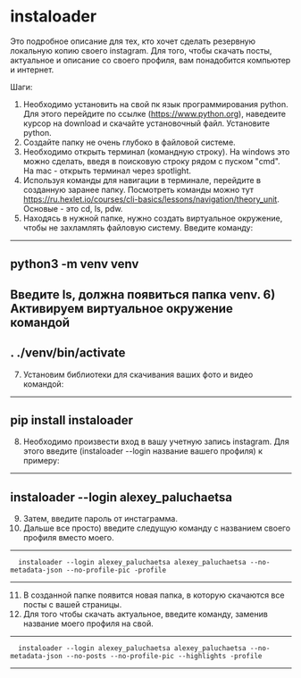 # instaloader

Это подробное описание для тех, кто хочет сделать резервную локальную копию своего instagram.
Для того, чтобы скачать посты, актуальное и описание со своего профиля, вам понадобится компьютер и интернет.

Шаги:
1) Необходимо установить на свой пк язык программирования python. Для этого перейдите по ссылке (https://www.python.org), наведеите курсор на download и скачайте установочный файл. Установите python.
2) Создайте папку не очень глубоко в файловой системе.
3) Необходимо открыть терминал (командную строку). На windows это можно сделать, введя в поисковую строку рядом с пуском "cmd". На mac - открыть терминал через spotlight.
4) Используя команды для навигации в терминале, перейдите в созданную заранее папку. Посмотреть команды можно тут https://ru.hexlet.io/courses/cli-basics/lessons/navigation/theory_unit. Основые - это cd, ls, pdw.
5) Находясь в нужной папке, нужно создать виртуальное окружение, чтобы не захламлять файловую систему. 
Введите команду:
---
python3 -m venv venv
---
Введите ls, должна появиться папка venv.
6) Активируем виртуальное окружение командой  
---
. ./venv/bin/activate
---
7) Установим библиотеки для скачивания ваших фото и видео командой: 
---
pip install instaloader
---
8) Необходимо произвести вход в вашу учетную запись instagram. Для этого введите (instaloader --login название вашего профиля)
к примеру:
---
instaloader --login alexey_paluchaetsa
---
9) Затем, введите пароль от инстаграмма.
10) Дальше все просто) введите следущую команду с названием своего профиля вместо моего.
---
      instaloader --login alexey_paluchaetsa alexey_paluchaetsa --no-metadata-json --no-profile-pic -profile
---
11) В созданной папке появится новая папка, в которую скачаются все посты с вашей страницы.
12) Для того чтобы скачать актуальное, введите команду, заменив название моего профиля на свой.
 ---
      instaloader --login alexey_paluchaetsa alexey_paluchaetsa --no-metadata-json --no-posts --no-profile-pic --highlights -profile
 ---
